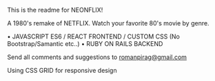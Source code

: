 This is the readme for NEONFLIX!

A 1980's remake of NETFLIX. 
Watch your favorite 80's movie by genre. 

• JAVASCRIPT ES6 / REACT FRONTEND / CUSTOM CSS (No Bootstrap/Samantic etc..)
• RUBY ON RAILS BACKEND

Send all comments and suggestions to romanpirag@gmail.com

Using CSS GRID  for responsive design  

